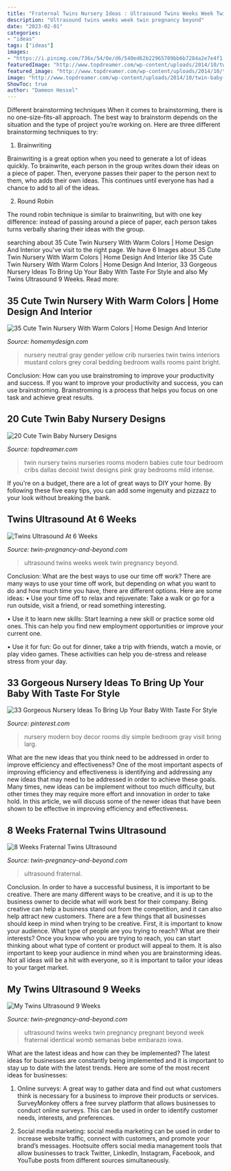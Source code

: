 ```yaml
---
title: "Fraternal Twins Nursery Ideas : Ultrasound Twins Weeks Week Twin Pregnancy Beyond"
description: "Ultrasound twins weeks week twin pregnancy beyond"
date: "2023-02-01"
categories:
- "ideas"
tags: ["ideas"]
images:
- "https://i.pinimg.com/736x/54/0e/d6/540ed62b22965709bb6b7284a2e7e4f1.jpg"
featuredImage: "http://www.topdreamer.com/wp-content/uploads/2014/10/twin-baby-bedrooms-wall-decals-and-and-bookcase-and-pink-rug-and-arm-chair-with-ottoman-and-ceiling-fan-with-light-and-open-shelving.jpg"
featured_image: "http://www.topdreamer.com/wp-content/uploads/2014/10/twin-baby-bedrooms-wall-decals-and-and-bookcase-and-pink-rug-and-arm-chair-with-ottoman-and-ceiling-fan-with-light-and-open-shelving.jpg"
image: "http://www.topdreamer.com/wp-content/uploads/2014/10/twin-baby-bedrooms-wall-decals-and-and-bookcase-and-pink-rug-and-arm-chair-with-ottoman-and-ceiling-fan-with-light-and-open-shelving.jpg"
ShowToc: true
author: "Dameon Hessel"
---
```



Different brainstorming techniques
When it comes to brainstorming, there is no one-size-fits-all approach. The best way to brainstorm depends on the situation and the type of project you’re working on. Here are three different brainstorming techniques to try:
1. Brainwriting

Brainwriting is a great option when you need to generate a lot of ideas quickly. To brainwrite, each person in the group writes down their ideas on a piece of paper. Then, everyone passes their paper to the person next to them, who adds their own ideas. This continues until everyone has had a chance to add to all of the ideas.

2. Round Robin

The round robin technique is similar to brainwriting, but with one key difference: instead of passing around a piece of paper, each person takes turns verbally sharing their ideas with the group.

	

		
searching about 35 Cute Twin Nursery With Warm Colors | Home Design And Interior you've visit to the right page. We have 6 Images about 35 Cute Twin Nursery With Warm Colors | Home Design And Interior like 35 Cute Twin Nursery With Warm Colors | Home Design And Interior, 33 Gorgeous Nursery Ideas To Bring Up Your Baby With Taste For Style and also My Twins Ultrasound 9 Weeks. Read more:
		
    
## 35 Cute Twin Nursery With Warm Colors | Home Design And Interior

<img loading=lazy src="http://homemydesign.com/wp-content/uploads/2016/10/simple-twin-nursery-designs.jpg" onerror="this.onerror=null;this.src='https://tse4.mm.bing.net/th?id=OIP.gcQnCJrAo813V3Osmv7KTwHaKs&amp;pid=15.1';" alt="35 Cute Twin Nursery With Warm Colors | Home Design And Interior">

_Source: homemydesign.com_

>nursery neutral gray gender yellow crib nurseries twin twins interiors mustard colors grey coral bedding bedroom walls rooms paint bright. 

	

Conclusion: How can you use brainstroming to improve your productivity and success.
If you want to improve your productivity and success, you can use brainstroming. Brainstroming is a process that helps you focus on one task and achieve great results.

    
## 20 Cute Twin Baby Nursery Designs

<img loading=lazy src="http://www.topdreamer.com/wp-content/uploads/2014/10/twin-baby-bedrooms-wall-decals-and-and-bookcase-and-pink-rug-and-arm-chair-with-ottoman-and-ceiling-fan-with-light-and-open-shelving.jpg" onerror="this.onerror=null;this.src='https://tse3.mm.bing.net/th?id=OIP.VHCyp67VKUVXRS6rL0ksRAHaEo&amp;pid=15.1';" alt="20 Cute Twin Baby Nursery Designs">

_Source: topdreamer.com_

>twin nursery twins nurseries rooms modern babies cute tour bedroom cribs dallas decoist twist designs pink gray bedrooms mild intense. 

	

If you're on a budget, there are a lot of great ways to DIY your home. By following these five easy tips, you can add some ingenuity and pizzazz to your look without breaking the bank.

    
## Twins Ultrasound At 6 Weeks

<img loading=lazy src="https://www.twin-pregnancy-and-beyond.com/images/twins-ultrasound-at-6-weeks-21269852.jpg" onerror="this.onerror=null;this.src='https://tse3.mm.bing.net/th?id=OIP.xW2GkDCCzVFYxxU4_GawWwAAAA&amp;pid=15.1';" alt="Twins Ultrasound At 6 Weeks">

_Source: twin-pregnancy-and-beyond.com_

>ultrasound twins weeks week twin pregnancy beyond. 

	

Conclusion: What are the best ways to use our time off work?
There are many ways to use your time off work, but depending on what you want to do and how much time you have, there are different options. Here are some ideas: 
• Use your time off to relax and rejuvenate: Take a walk or go for a run outside, visit a friend, or read something interesting. 

• Use it to learn new skills: Start learning a new skill or practice some old ones. This can help you find new employment opportunities or improve your current one. 

• Use it for fun: Go out for dinner, take a trip with friends, watch a movie, or play video games. These activities can help you de-stress and release stress from your day.

    
## 33 Gorgeous Nursery Ideas To Bring Up Your Baby With Taste For Style

<img loading=lazy src="https://i.pinimg.com/736x/54/0e/d6/540ed62b22965709bb6b7284a2e7e4f1.jpg" onerror="this.onerror=null;this.src='https://tse3.mm.bing.net/th?id=OIP.f1eFYvqE22q9feLeXCUFnAHaLG&amp;pid=15.1';" alt="33 Gorgeous Nursery Ideas To Bring Up Your Baby With Taste For Style">

_Source: pinterest.com_

>nursery modern boy decor rooms diy simple bedroom gray visit bring larg. 

	

What are the new ideas that you think need to be addressed in order to improve efficiency and effectiveness?
One of the most important aspects of improving efficiency and effectiveness is identifying and addressing any new ideas that may need to be addressed in order to achieve these goals. Many times, new ideas can be implement without too much difficulty, but other times they may require more effort and innovation in order to take hold. In this article, we will discuss some of the newer ideas that have been shown to be effective in improving efficiency and effectiveness.

    
## 8 Weeks Fraternal Twins Ultrasound

<img loading=lazy src="https://www.twin-pregnancy-and-beyond.com/images/8-weeks-fraternal-twins-ultrasound-21635440.jpg" onerror="this.onerror=null;this.src='https://tse4.mm.bing.net/th?id=OIP.QkIic2glnXenyg-gJSFgQgHaFW&amp;pid=15.1';" alt="8 Weeks Fraternal Twins Ultrasound">

_Source: twin-pregnancy-and-beyond.com_

>ultrasound fraternal. 

	

Conclusion.
In order to have a successful business, it is important to be creative. There are many different ways to be creative, and it is up to the business owner to decide what will work best for their company. Being creative can help a business stand out from the competition, and it can also help attract new customers. There are a few things that all businesses should keep in mind when trying to be creative.
First, it is important to know your audience. What type of people are you trying to reach? What are their interests? Once you know who you are trying to reach, you can start thinking about what type of content or product will appeal to them. It is also important to keep your audience in mind when you are brainstorming ideas. Not all ideas will be a hit with everyone, so it is important to tailor your ideas to your target market.

    
## My Twins Ultrasound 9 Weeks

<img loading=lazy src="https://www.twin-pregnancy-and-beyond.com/images/my-twins-ultrasound-9-weeks-21269583.jpg" onerror="this.onerror=null;this.src='https://tse2.mm.bing.net/th?id=OIP.vGVDxCyYn7FzmcMxxoHQPQHaEw&amp;pid=15.1';" alt="My Twins Ultrasound 9 Weeks">

_Source: twin-pregnancy-and-beyond.com_

>ultrasound twins weeks twin pregnancy pregnant beyond week fraternal identical womb semanas bebe embarazo iowa. 

	

What are the latest ideas and how can they be implemented?
The latest ideas for businesses are constantly being implemented and it is important to stay up to date with the latest trends. Here are some of the most recent ideas for businesses:
1. Online surveys: A great way to gather data and find out what customers think is necessary for a business to improve their products or services. SurveyMonkey offers a free survey platform that allows businesses to conduct online surveys. This can be used in order to identify customer needs, interests, and preferences.

2. Social media marketing: social media marketing can be used in order to increase website traffic, connect with customers, and promote your brand’s messages. Hootsuite offers social media management tools that allow businesses to track Twitter, LinkedIn, Instagram, Facebook, and YouTube posts from different sources simultaneously.

